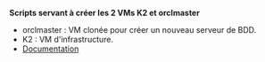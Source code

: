 **Scripts servant à créer les 2 VMs K2 et orclmaster**
* orclmaster : VM clonée pour créer un nouveau serveur de BDD.
* K2 : VM d'infrastructure.
* [Documentation](https://github.com/PhilippeLeroux/plescripts/wiki/Cr%C3%A9ation-des-VMs-orclmaster-et-K2)
